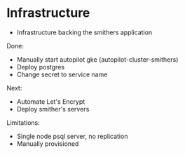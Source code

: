 # Infrastructure
* Infrastructure backing the smithers application

Done:
* Manually start autopilot gke (autopilot-cluster-smithers)
* Deploy postgres
* Change secret to service name

Next:
* Automate Let's Encrypt
* Deploy smither's servers

Limitations:
* Single node psql server, no replication
* Manually provisioned